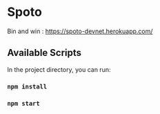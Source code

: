 # Spoto
Bin and win : https://spoto-devnet.herokuapp.com/

## Available Scripts

In the project directory, you can run:

### `npm install`
### `npm start`

